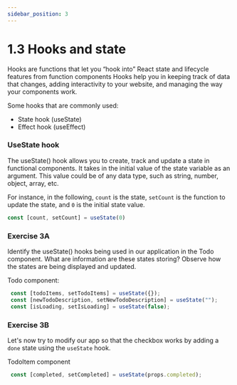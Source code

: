 ```yaml
---
sidebar_position: 3
---
```


# 1.3 Hooks and state

Hooks are functions that let you “hook into” React state and lifecycle features from function components Hooks help you in keeping track of data that changes, adding interactivity to your website, and managing the way your components work.

Some hooks that are commonly used: 
- State hook (useState)
- Effect hook (useEffect)

### UseState hook

The useState() hook allows you to create, track and update a state in functional components. It takes in the initial value of the state variable as an argument. This value could be of any data type, such as string, number, object, array, etc.

For instance, in the following, `count` is the state, `setCount` is the function to update the state, and `0` is the initial state value.

``` jsx
const [count, setCount] = useState(0) 
```

### Exercise 3A

Identify the useState() hooks being used in our application in the Todo component. What are information are these states storing? Observe how the states are being displayed and updated. 

Todo component:
``` jsx
 const [todoItems, setTodoItems] = useState({});
 const [newTodoDescription, setNewTodoDescription] = useState("");
 const [isLoading, setIsLoading] = useState(false);
```

### Exercise 3B

Let's now try to modify our app so that the checkbox works by adding a `done` state using the `useState` hook.

TodoItem component
``` jsx
 const [completed, setCompleted] = useState(props.completed);
```
